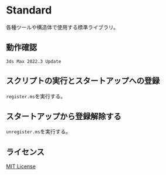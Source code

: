 # Standard

各種ツールや構造体で使用する標準ライブラリ。

## 動作確認

`3ds Max 2022.3 Update`

## スクリプトの実行とスタートアップへの登録

`register.ms`を実行する。

## スタートアップから登録解除する

`unregister.ms`を実行する。

## ライセンス

[MIT License](https://github.com/imaoki/Standard/blob/main/LICENSE)
